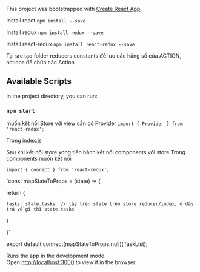 This project was bootstrapped with [Create React App](https://github.com/facebook/create-react-app).

Install react
`npm install --save`

Install redux
`npm install redux --save`

Install react-redux
`npm install react-redux --save`

Tại src tạo folder reducers
constants để lưu các hằng số của ACTION, actions để chứa các Action

## Available Scripts

In the project directory, you can run:

### `npm start`

muốn kết nối Store với view cần có Provider
`import { Provider } from 'react-redux';`

Trong index.js 

<Provider store={store}>
	<App />
</Provider>

Sau khi kết nối store xong tiến hành kết nối components với store
Trong components muốn kết nối

`import { connect } from 'react-redux';`

`const mapStateToProps = (state) => {

  return {
  
    tasks: state.tasks  // lấy trên state trên store reducer/index, ở đây trả về gì thì state.tasks
    
  }
  
}`

export default connect(mapStateToProps,null)(TaskList);


Runs the app in the development mode.<br />
Open [http://localhost:3000](http://localhost:3500) to view it in the browser.
